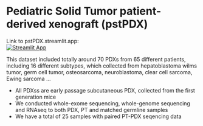 # Pediatric Solid Tumor patient-derived xenograft (pstPDX)  <br />
Link to pstPDX.streamlit.app: <br />
[![Streamlit App](https://static.streamlit.io/badges/streamlit_badge_black_white.svg)](https://pstPDX.streamlit.app) <br />

This dataset included totally around 70 PDXs from 65 different patients, including 16 different subtypes, which collected from hepatoblastoma wilms tumor, germ cell tumor, osteosarcoma, neuroblastoma, clear cell sarcoma, Ewing sarcoma ... <br />
- All PDXss are early passage subcutaneous PDX, collected from the first generation mice <br />
- We conducted whole-exome sequencing, whole-genome sequencing and RNAseq to both PDX, PT and matched germline samples<br />
- We have a total of 25 samples with paired PT-PDX seqencing data<br />
